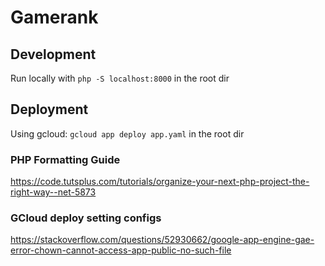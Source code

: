 # Gamerank

## Development

Run locally with `php -S localhost:8000` in the root dir

## Deployment

Using gcloud: `gcloud app deploy app.yaml` in the root dir

### PHP Formatting Guide

https://code.tutsplus.com/tutorials/organize-your-next-php-project-the-right-way--net-5873

### GCloud deploy setting configs

https://stackoverflow.com/questions/52930662/google-app-engine-gae-error-chown-cannot-access-app-public-no-such-file
